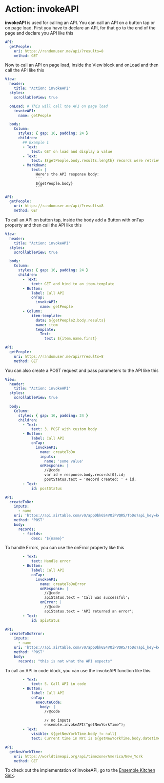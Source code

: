 # Action: invokeAPI

**invokeAPI** is used for calling an API. You can call an API on a button tap or on page load. First you have to declare an API, for that go to the end of the page and declare you API like this
```yaml
API:
  getPeople:
    uri: https://randomuser.me/api/?results=8
    method: GET
```

Now to call an API on page load, inside the View block and onLoad and then call the API like this

```yaml
View:
  header:
    title: "Action: invokeAPI"
  styles:
    scrollableView: true

  onLoad: # This will call the API on page load
    invokeAPI:
      name: getPeople

  body:
    Column:
      styles: { gap: 16, padding: 24 }
      children:
        ## Example 1
        - Text:
            text: GET on load and display a value
        - Text:
            text: ${getPeople.body.results.length} records were retrieved from API
        - Markdown:
            text: |
              Here's the API response body:
              ```
              ${getPeople.body}
              ```

API:
  getPeople:
    uri: https://randomuser.me/api/?results=8
    method: GET
```

To call an API on button tap, inside the body add a Button with onTap property and then call the API like this

```yaml
View:
  header:
    title: "Action: invokeAPI"
  styles:
    scrollableView: true

  body:
    Column:
      styles: { gap: 16, padding: 24 }
      children:
        - Text:
            text: GET and bind to an item-template
        - Button:
            label: Call API
            onTap:
              invokeAPI:
                name: getPeople
        - Column:
            item-template:
              data: ${getPeople2.body.results}
              name: item
              template:
                Text:
                  text: ${item.name.first}

API:
  getPeople:
    uri: https://randomuser.me/api/?results=8
    method: GET
```

You can also create a POST request and pass parameters to the API like this

```yaml
View:
  header:
    title: "Action: invokeAPI"
  styles:
    scrollableView: true

  body:
    Column:
      styles: { gap: 16, padding: 24 }
      children:
        - Text:
            text: 3. POST with custom body
        - Button:
            label: Call API
            onTap:
              invokeAPI:
                name: createToDo
                inputs:
                  name: 'some value'
                onResponse: |
                  //@code
                  var id = response.body.records[0].id;
                  postStatus.text = 'Record created: ' + id;
        - Text:
            id: postStatus

API:
  createToDo:
    inputs:
      - name
    uri: 'https://api.airtable.com/v0/appDbkGS4VOiPVQR5/ToDo?api_key=keyyWz426zsnMKavb'
    method: 'POST'
    body:
      records:
        - fields:
            desc: "${name}"
```

To handle Errors, you can use the onError property like this

```yaml
        - Text:
            text: Handle error
        - Button:
            label: Call API
            onTap:
              invokeAPI:
                name: createToDoError
                onResponse: |
                  //@code
                  apiStatus.text = 'Call was successful';
                onError: |
                  //@code
                  apiStatus.text = 'API returned an error';
        - Text:
            id: apiStatus

API:
  createToDoError:
    inputs:
      - name
    uri: 'https://api.airtable.com/v0/appDbkGS4VOiPVQR5/ToDo?api_key=keyyWz426zsnMKavb'
    method: 'POST'
    body:
      records: "this is not what the API expects"
```

To call an API in code block, you can use the invokeAPI function like this

```yaml
        - Text:
            text: 5. Call API in code
        - Button:
            label: Call API
            onTap:
              executeCode:
                body: |
                  //@code

                  // no inputs
                  ensemble.invokeAPI("getNewYorkTime");
        - Text:
            visible: ${getNewYorkTime.body != null}
            text: Current time in NYC is ${getNewYorkTime.body.datetime}

API:
  getNewYorkTime:
    uri: https://worldtimeapi.org/api/timezone/America/New_York
    method: GET
```

To check out the implementation of invokeAPI, go to the [Ensemble Kitchen Sink](https://studio.ensembleui.com/app/e24402cb-75e2-404c-866c-29e6c3dd7992/screen/e546b0d8-3220-4217-bd5c-181118154073).